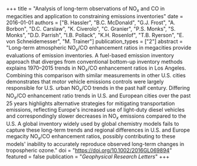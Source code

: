 +++
title = "Analysis of long-term observations of NO$_x$ and CO in megacities and application to constraining emissions inventories"
date = 2016-01-01
authors = ["B. Hassler", "B.C. McDonald", "G.J. Frost", "A. Borbon", "D.C. Carslaw", "K. Civerolo", "C. Granier", "P.S. Monks", "S. Monks", "D.D. Parrish", "I.B. Pollack", "K.H. Rosenlof", "T.B. Ryerson", "E. von Schneidemesser", "M. Trainer"]
publication_types = ["2"]
abstract = "Long-term atmospheric NO$_x$/CO enhancement ratios in megacities provide evaluations of emission inventories. A fuel-based emission inventory approach that diverges from conventional bottom-up inventory methods explains 1970–2015 trends in NO$_x$/CO enhancement ratios in Los Angeles. Combining this comparison with similar measurements in other U.S. cities demonstrates that motor vehicle emissions controls were largely responsible for U.S. urban NO$_x$/CO trends in the past half century. Differing NO$_x$/CO enhancement ratio trends in U.S. and European cities over the past 25 years highlights alternative strategies for mitigating transportation emissions, reflecting Europe's increased use of light-duty diesel vehicles and correspondingly slower decreases in NO$_x$ emissions compared to the U.S. A global inventory widely used by global chemistry models fails to capture these long-term trends and regional differences in U.S. and Europe megacity NO$_x$/CO enhancement ratios, possibly contributing to these models' inability to accurately reproduce observed long-term changes in tropospheric ozone."
doi = "https://doi.org/10.1002/2016GL069894"
featured = false
publication = "*Geophysical Research Letters*"
+++

